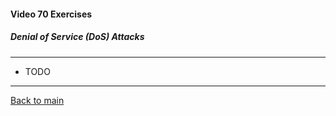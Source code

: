 #### Video 70 Exercises

##### Denial of Service (DoS) Attacks

---

- TODO

---

[Back to main](https://github.com/rot0xd/CBTNuggets/blob/master/CEHv9/README.md)

